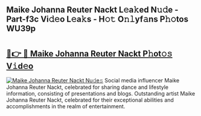 ## Maike Johanna Reuter Nackt L𝚎a𝚔ed N𝚞𝚍e - Part-f3c Vi𝚍𝚎o L𝚎a𝚔s - H𝚘𝚝 O𝚗𝚕yf𝚊ns P𝚑𝚘tos WU39p

# <h2><a href="http://kf8plo.oniu.top/?m=Maike+Johanna+Reuter+Nackt">🔗👉 🔴 Maike Johanna Reuter Nackt P𝚑ot𝚘𝚜 V𝚒d𝚎o</a></h2>

[![Maike Johanna Reuter Nackt Nu𝚍e𝚜](https://i.imgur.com/0qMVB7G.gif)](http://kf8plo.oniu.top/?m=Maike+Johanna+Reuter+Nackt)
Social media influencer Maike Johanna Reuter Nackt, celebrated for sharing dance and lifestyle information, consisting of presentations and blogs. Outstanding artist Maike Johanna Reuter Nackt, celebrated for their exceptional abilities and accomplishments in the realm of entertainment.  
